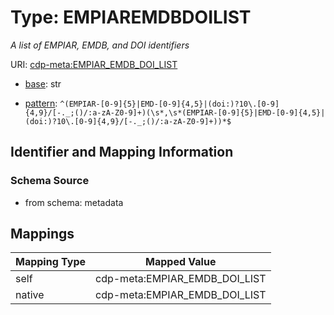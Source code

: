 # Type: EMPIAREMDBDOILIST




_A list of EMPIAR, EMDB, and DOI identifiers_



URI: [cdp-meta:EMPIAR_EMDB_DOI_LIST](metadataEMPIAR_EMDB_DOI_LIST)

* [base](https://w3id.org/linkml/base): str




* [pattern](https://w3id.org/linkml/pattern): `^(EMPIAR-[0-9]{5}|EMD-[0-9]{4,5}|(doi:)?10\.[0-9]{4,9}/[-._;()/:a-zA-Z0-9]+)(\s*,\s*(EMPIAR-[0-9]{5}|EMD-[0-9]{4,5}|(doi:)?10\.[0-9]{4,9}/[-._;()/:a-zA-Z0-9]+))*$`






## Identifier and Mapping Information







### Schema Source


* from schema: metadata




## Mappings

| Mapping Type | Mapped Value |
| ---  | ---  |
| self | cdp-meta:EMPIAR_EMDB_DOI_LIST |
| native | cdp-meta:EMPIAR_EMDB_DOI_LIST |



